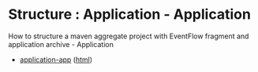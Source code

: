 # Structure : Application - Application

How to structure a maven aggregate project with EventFlow fragment and application archive - Application

* [application-app](src/site/markdown/index.md) ([html](https://tibcosoftware.github.io/tibco-streaming-samples/10.4.0/structure/application/application-app/))
